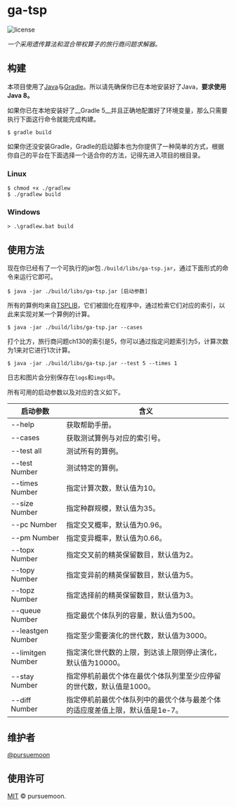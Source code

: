 ga-tsp
======

![license](https://badgen.net/badge/license/MIT/orange)

_一个采用遗传算法和混合带权算子的旅行商问题求解器。_


构建
----

本项目使用了[Java](https://www.oracle.com/java)与[Gradle](https://gradle.org)。所以请先确保你已在本地安装好了Java，__要求使用Java 8。__

如果你已在本地安装好了__Gradle 5__并且正确地配置好了环境变量，那么只需要执行下面这行命令就能完成构建。

```console
$ gradle build
```

如果你还没安装Gradle，Gradle的启动脚本也为你提供了一种简单的方式，根据你自己的平台在下面选择一个适合你的方法，记得先进入项目的根目录。

### Linux

```console
$ chmod +x ./gradlew
$ ./gradlew build
```

### Windows

```console
> .\gradlew.bat build
```

使用方法
--------

现在你已经有了一个可执行的jar包`./build/libs/ga-tsp.jar`，通过下面形式的命令来运行它即可。

```console
$ java -jar ./build/libs/ga-tsp.jar [启动参数]
```

所有的算例均来自[TSPLIB](http://comopt.ifi.uni-heidelberg.de/software/TSPLIB95/)，它们被固化在程序中，通过检索它们对应的索引，以此来实现对某一个算例的计算。

```console
$ java -jar ./build/libs/ga-tsp.jar --cases
```

打个比方，旅行商问题ch130的索引是5，你可以通过指定问题索引为5，计算次数为1来对它进行1次计算。

```console
$ java -jar ./build/libs/ga-tsp.jar --test 5 --times 1
```

日志和图片会分别保存在`logs`和`imgs`中。

所有可用的启动参数以及对应的含义如下。

启动参数          | 含义
----              | ----
--help            | 获取帮助手册。
--cases           | 获取测试算例与对应的索引号。
--test all        | 测试所有的算例。
--test Number     | 测试特定的算例。
--times Number    | 指定计算次数，默认值为10。
--size Number     | 指定种群规模，默认值为35。
--pc Number       | 指定交叉概率，默认值为0.96。
--pm Number       | 指定变异概率，默认值为0.66。
--topx Number     | 指定交叉前的精英保留数目，默认值为2。
--topy Number     | 指定变异前的精英保留数目，默认值为5。
--topz Number     | 指定选择前的精英保留数目，默认值为3。
--queue Number    | 指定最优个体队列的容量，默认值为500。
--leastgen Number | 指定至少需要演化的世代数，默认值为3000。
--limitgen Number | 指定演化世代数的上限，到达该上限则停止演化，默认值为10000。
--stay Number     | 指定停机前最优个体在最优个体队列里至少应停留的世代数，默认值是1000。
--diff Number     | 指定停机前最优个体队列中的最优个体与最差个体的适应度差值上限，默认值是1e-7。


维护者
------

[@pursuemoon](https://github.com/pursuemoon)


使用许可
--------

[MIT](LICENSE) © pursuemoon. 
